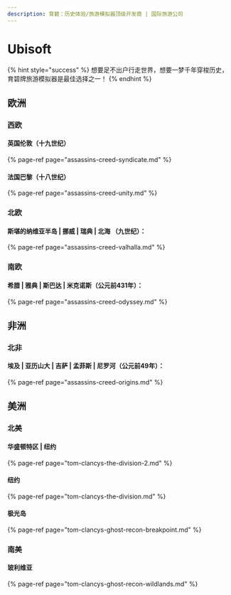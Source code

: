 ```yaml
---
description: 育碧：历史体验/旅游模拟器顶级开发商 | 国际旅游公司
---
```


# Ubisoft

{% hint style="success" %}
想要足不出户行走世界，想要一梦千年穿梭历史，育碧牌旅游模拟器是最佳选择之一！
{% endhint %}

## 欧洲

### 西欧

#### 英国伦敦（十九世纪）

{% page-ref page="assassins-creed-syndicate.md" %}

#### 法国巴黎（十八世纪）

{% page-ref page="assassins-creed-unity.md" %}

### 北欧

####  斯堪的纳维亚半岛 \| 挪威 \| 瑞典 \| 北海 （九世纪）：

{% page-ref page="assassins-creed-valhalla.md" %}

### 南欧

#### 希腊 \| 雅典 \| 斯巴达 \| 米克诺斯（公元前431年）：

{% page-ref page="assassins-creed-odyssey.md" %}

## 非洲

### 北非

#### 埃及 \| 亚历山大 \| 吉萨 \| 孟菲斯 \| 尼罗河（公元前49年）：

{% page-ref page="assassins-creed-origins.md" %}

## 美洲

### 北美

#### 华盛顿特区 \| 纽约

{% page-ref page="tom-clancys-the-division-2.md" %}

#### 纽约

{% page-ref page="tom-clancys-the-division.md" %}

#### 极光岛

{% page-ref page="tom-clancys-ghost-recon-breakpoint.md" %}

### 南美

#### 玻利维亚

{% page-ref page="tom-clancys-ghost-recon-wildlands.md" %}





